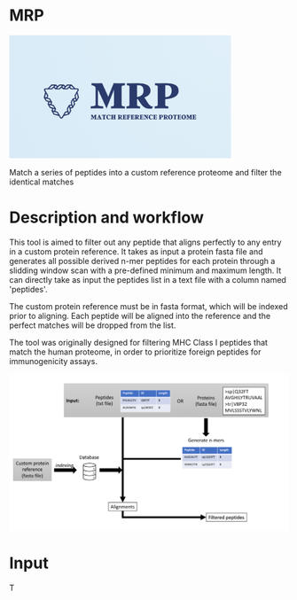 # MRP

<img src="img/logo.png" width="400">

Match a series of peptides into a custom reference proteome and filter the identical matches

# Description and workflow

This tool is aimed to filter out any peptide that aligns perfectly to any entry in a custom protein reference. It takes as input a protein fasta file and generates all possible derived n-mer peptides for each protein through a slidding window scan with a pre-defined minimum and maximum length. It can directly take as input the peptides list in a text file with a column named 'peptides'. 

The custom protein reference must be in fasta format, which will be indexed prior to aligning. Each peptide will be aligned into the reference and the perfect matches will be dropped from the list. 

The tool was originally designed for filtering MHC Class I peptides that match the human proteome, in order to prioritize foreign peptides for immunogenicity assays. 

<img src="img/flow_diagram.png" width="800"> 

# Input

T
